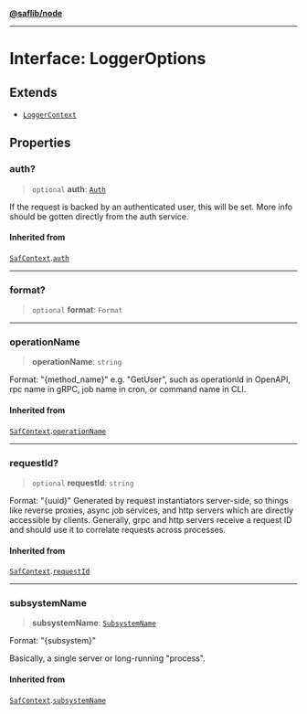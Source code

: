 [**@saflib/node**](../index.md)

***

# Interface: LoggerOptions

## Extends

- [`LoggerContext`](../type-aliases/LoggerContext.md)

## Properties

### auth?

> `optional` **auth**: [`Auth`](Auth.md)

If the request is backed by an authenticated user, this will be set.
More info should be gotten directly from the auth service.

#### Inherited from

[`SafContext`](SafContext.md).[`auth`](SafContext.md#auth)

***

### format?

> `optional` **format**: `Format`

***

### operationName

> **operationName**: `string`

Format: "{method_name}"
e.g. "GetUser", such as operationId in OpenAPI, rpc name in gRPC, job name in cron, or command name in CLI.

#### Inherited from

[`SafContext`](SafContext.md).[`operationName`](SafContext.md#operationname)

***

### requestId?

> `optional` **requestId**: `string`

Format: "{uuid}"
Generated by request instantiators server-side, so things like reverse proxies, async job services,
and http servers which are directly accessible by clients. Generally, grpc and http servers receive
a request ID and should use it to correlate requests across processes.

#### Inherited from

[`SafContext`](SafContext.md).[`requestId`](SafContext.md#requestid)

***

### subsystemName

> **subsystemName**: [`SubsystemName`](../type-aliases/SubsystemName.md)

Format: "{subsystem}"

Basically, a single server or long-running "process".

#### Inherited from

[`SafContext`](SafContext.md).[`subsystemName`](SafContext.md#subsystemname)
